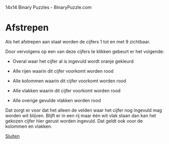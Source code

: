 14x14 Binary Puzzles - BinaryPuzzle.com

# Afstrepen

Als het afstrepen aan staat worden de cijfers 1 tot en met 9 zichtbaar.

Door vervolgens op een van deze cijfers te klikken gebeurt er het volgende:

- Overal waar het cijfer al is ingevuld wordt oranje gekleurd

- Alle rijen waarin dit cijfer voorkomt worden rood

- Alle kolommen waarin dit cijfer voorkomt worden rood

- Alle vlakken waarin dit cijfer voorkomt worden rood

- Alle overige gevulde vlakken worden rood

Dat zorgt er voor dat het alleen de velden waar het cijfer nog ingevuld mag worden wit blijven. Blijft er in een rij maar één wit vlak staan dan kan het gekozen cijfer hier gerust worden ingevuld. Dat geldt ook voor de kolommen en vlakken.

[Sluiten](http://binarypuzzle.com/puzzles.php?size=14#)